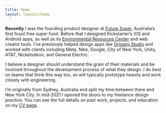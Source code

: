 ```yaml
---
title: Home
layout: layouts/home
---
```


**Recently** I was the founding product designer at [Future Super](https://www.futuresuper.com.au), Australia’s first fossil free super fund. Before that I designed Kickstarter’s iOS and Android apps, as well as its [Environmental Resources Center](https://www.kickstarter.com/environment) and web creator tools. I’ve previously helped design apps like [Origami Studio](https://origami.design) and worked with clients including Meta, Nike, Google, City of New York, Unity, AT&T, Nickelodeon, and General Electric.

I believe a designer should understand the grain of their materials and be involved throughout the development process of what they design. I do best on teams that think this way too, so will typically prototype heavily and work closely with engineering.

I’m originally from Sydney, Australia and split my time between there and New York City. In mid-2021 I opened the doors to my freelance design practice. You can see the full details on past work, projects, and education on my [CV page](https://read.cv/dannywhite).
